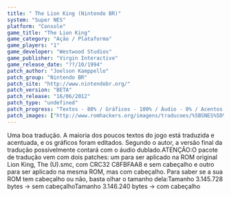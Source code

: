 ```yaml
---
title: " The Lion King (Nintendo BR)"
system: "Super NES"
platform: "Console"
game_title: "The Lion King"
game_category: "Ação / Plataforma"
game_players: "1"
game_developer: "Westwood Studios"
game_publisher: "Virgin Interactive"
game_release_date: "??/10/1994"
patch_author: "Joelson Kamppello"
patch_group: "Nintendo BR"
patch_site: "http://www.nintendobr.org/"
patch_version: "BETA"
patch_release: "16/06/2012"
patch_type: "undefined"
patch_progress: "Textos - 80% / Gráficos - 100% / Áudio - 0% / Acentos - 100% / Revisão - 100%"
patch_images: ["http://www.romhackers.org/imagens/traducoes/%5BSNES%5D%20The%20Lion%20King%20-%20Nintendo%20BR%20-%201.png","http://www.romhackers.org/imagens/traducoes/%5BSNES%5D%20The%20Lion%20King%20-%20Nintendo%20BR%20-%202.png","http://www.romhackers.org/imagens/traducoes/%5BSNES%5D%20The%20Lion%20King%20-%20Nintendo%20BR%20-%203.png"]
---
```

Uma boa tradução. A maioria dos poucos textos do jogo está traduzida e acentuada, e os gráficos foram editados. Segundo o autor, a versão final da tradução possivelmente contará com o áudio dublado.ATENÇÃO:O pacote de tradução vem com dois patches: um para ser aplicado na ROM original Lion King, The (U).smc, com CRC32 C8FBFAA8 e sem cabeçalho e outro para ser aplicado na mesma ROM, mas com cabeçalho. Para saber se a sua ROM tem cabeçalho ou não, basta olhar o tamanho dela:Tamanho 3.145.728 bytes -> sem cabeçalhoTamanho 3.146.240 bytes -> com cabeçalho